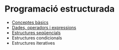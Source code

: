 # Programació estructurada

* [Conceptes bàsics](uf1nf1a01.md)
* [Dades, operadors i expressions](uf1nf1a02.md)
* [Estructures seqüencials](uf1nf1a03.md)
* Estructures condicionals
* Estructures iteratives
